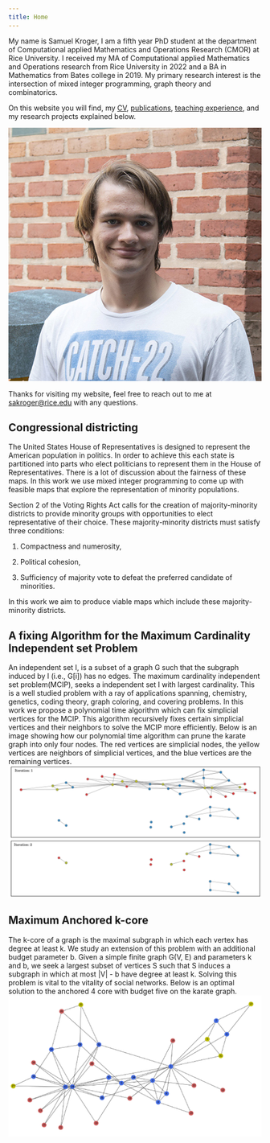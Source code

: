 ```yaml
---
title: Home
---
```

My name is Samuel Kroger, I am a fifth year PhD student at the department of Computational applied Mathematics and Operations Research (CMOR) at Rice University.
I received my MA of Computational applied Mathematics and Operations research from Rice University in 2022 and a BA in Mathematics from Bates college in 2019.
My primary research interest is the intersection of mixed integer programming, graph theory and combinatorics.

On this website you will find, my [CV](pdfs/Samuel_Kroger_cv.pdf), [publications](pages/publications), [teaching experience](pages/teaching.md), and my research projects explained below.

![An image of me, Samuel Kroger](images/samuel_kroger.jpg)

Thanks for visiting my website, feel free to reach out to me at sakroger@rice.edu with any questions.





## Congressional districting

The United States House of Representatives is designed to represent the American population in politics.
In order to achieve this each state is partitioned into parts who elect politicians to represent them in the House of Representatives.
There is a lot of discussion about the fairness of these maps.
In this work we use mixed integer programming to come up with feasible maps that explore the representation of minority populations.

Section 2 of the Voting Rights Act calls for the creation of majority-minority districts to provide minority groups with opportunities to elect representative of their choice.
These majority-minority districts must satisfy three conditions:

1. Compactness and numerosity,

2. Political cohesion,

3. Sufficiency of majority vote to defeat the preferred candidate of minorities.

In this work we aim to produce viable maps which include these majority-minority districts.


## A fixing Algorithm for the Maximum Cardinality Independent set Problem
An independent set I, is a subset of a graph G such that the subgraph induced by I (i.e., G[i]) has no edges.
The maximum cardinality independent set problem(MCIP), seeks a independent set I with largest cardinality.
This is a well studied problem with a ray of applications spanning, chemistry, genetics, coding theory, graph coloring, and covering problems. 
In this work we propose a polynomial time algorithm which can fix simplicial vertices for the MCIP.
This algorithm recursively fixes certain simplicial vertices and their neighbors to solve the MCIP more efficiently. 
Below is an image showing how our polynomial time algorithm can prune the karate graph into only four nodes. The red vertices are simplicial nodes, the yellow vertices are neighbors of simplicial vertices, and the blue vertices are the remaining vertices. 
![Figure 1](images/karate.jpg?raw=true "Fixing results of our algorithm")

## Maximum Anchored k-core

The k-core of a graph is the maximal subgraph in which each vertex has degree at least k.
We study an extension of this problem with an additional budget parameter b.
Given a simple finite graph G(V, E) and parameters k and b, we seek a largest subset of vertices S such that S induces a subgraph in which at most |V| - b have degree at least k.
Solving this problem is vital to the vitality of social networks.
Below is an optimal solution to the anchored 4 core with budget five on the karate graph.
![Figure 2](images/karate_k4b5.png?raw=true "The Anchored 4-core with budget 5 of the karate graph")


